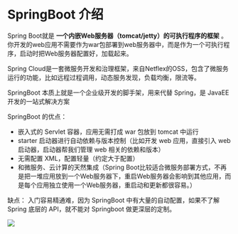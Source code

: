 # SpringBoot 介绍
Spring Boot就是 **一个内嵌Web服务器（tomcat/jetty）的可执行程序的框架** 。你开发的web应用不需要作为war包部署到web服务器中，而是作为一个可执行程序，启动时把Web服务器配置好，加载起来。

Spring Cloud是一套微服务开发和治理框架，来自Netflex的OSS，包含了微服务运行的功能，比如远程过程调用，动态服务发现，负载均衡，限流等。

SpringBoot 本质上就是一个企业级开发的脚手架，用来代替 Spring，是 JavaEE 开发的一站式解决方案

SpringBoot 的优点：
- 嵌入式的 Servlet 容器，应用无需打成 war 包放到 tomcat 中运行
- starter 启动器进行自动依赖与版本控制（比如开发 web 应用，直接引入 web 启动器，启动器帮我们管理 web 相关的依赖和版本）
- 无需配置 XML，配置轻量（约定大于配置）
- 和微服务、云计算的天然集成（Spring Boot比较适合微服务部署方式，不再是把一堆应用放到一个Web服务器下，重启Web服务器会影响到其他应用，而是每个应用独立使用一个Web服务器，重启动和更新都很容易。）

缺点：
入门容易精通难，因为 SpringBoot 中有大量的自动配置，如果不了解 Spring 底层的 API，就不能对 Springboot 做更深层的定制。


![](https://cdn.jsdelivr.net/gh/easterfan/picgo/blingbling/2020/20200707184129.png)
